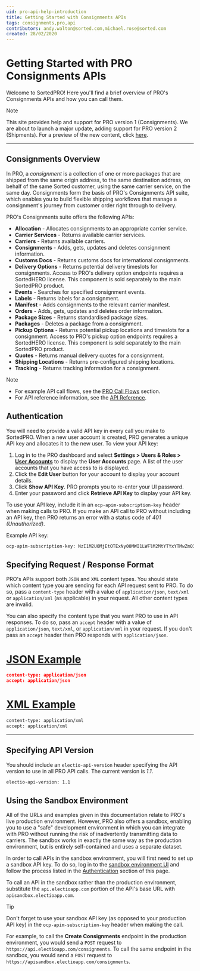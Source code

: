 ```yaml
---
uid: pro-api-help-introduction
title: Getting Started with Consignments APIs
tags: consignments,pro,api
contributors: andy.walton@sorted.com,michael.rose@sorted.com
created: 28/02/2020
---
```

# Getting Started with PRO Consignments APIs

Welcome to SortedPRO! Here you'll find a brief overview of PRO's Consignments APIs and how you can call them.

> [!NOTE]
> This site provides help and support for PRO version 1 (Consignments). We are about to launch a major update, adding support for PRO version 2 (Shipments). For a preview of the new content, click [here](https://docs-preview.sorted.com/pro/).

---

## Consignments Overview

In PRO, a _consignment_ is a collection of one or more packages that are shipped from the same origin address, to the same destination address, on behalf of the same Sorted customer, using the same carrier service, on the same day. Consignments form the basis of PRO's Consignments API suite, which enables you to build flexible shipping workflows that manage a consignment's journey from customer order right through to delivery.

PRO's Consignments suite offers the following APIs:

* **Allocation** - Allocates consignments to an appropriate carrier service.
* **Carrier Services** - Returns available carrier services.
* **Carriers** - Returns available carriers.
* **Consignments** - Adds, gets, updates and deletes consignment information.
* **Customs Docs** - Returns customs docs for international consignments.
* **Delivery Options** - Returns potential delivery timeslots for consignments. Access to PRO's delivery option endpoints requires a SortedHERO license. This component is sold separately to the main SortedPRO product.
* **Events** - Searches for specified consignment events.
* **Labels** - Returns labels for a consignment.
* **Manifest** - Adds consignments to the relevant carrier manifest.
* **Orders** - Adds, gets, updates and deletes order information.
* **Package Sizes** - Returns standardised package sizes.
* **Packages** - Deletes a package from a consignment.
* **Pickup Options** - Returns potential pickup locations and timeslots for a consignment. Access to PRO's pickup option endpoints requires a SortedHERO license. This component is sold separately to the main SortedPRO product.
* **Quotes** - Returns manual delivery quotes for a consignment. 
* **Shipping Locations** - Returns pre-configured shipping locations.
* **Tracking** - Returns tracking information for a consignment.

> [!NOTE]
>
> * For example API call flows, see the [PRO Call Flows](/pro/api/help/flows.html) section.
> * For API reference information, see the [API Reference](https://docs.electioapp.com/#/api/PostTrackingEvents).

## Authentication

You will need to provide a valid API key in every call you make to SortedPRO. When a new user account is created, PRO generates a unique API key and allocates it to the new user. To view your API key:

1. Log in to the PRO dashboard and select **Settings > Users & Roles > [User Accounts](https://www.electioapp.com/Company/UserAccounts)** to display the **User Accounts** page. A list of the user accounts that you have access to is displayed.
2. Click the **Edit User** button for your account to display your account details.
3. Click **Show API Key**. PRO prompts you to re-enter your UI password.
4. Enter your password and click **Retrieve API Key** to display your API key.

To use your API key, include it in an `ocp-apim-subscription-key` header when making calls to PRO. If you make an API call to PRO without including an API key, then PRO returns an error with a status code of _401 (Unauthorized)_.

Example API key:

```xml
ocp-apim-subscription-key: NzI1M2U0MjEtOTExNy00MWI1LWFlM2MtYTYxYTMwZmQ3NWM5
```

## Specifying Request / Response Format

PRO's APIs support both `JSON` and `XML` content types. You should state which content type you are sending for each API request sent to PRO. To do so, pass a `content-type` header with a value of `application/json`, `text/xml` or `application/xml` (as applicable) in your request. All other content types are invalid.

You can also specify the content type that you want PRO to use in API responses. To do so, pass an `accept` header with a value of `application/json`, `text/xml`, or `application/xml` in your request. If you don't pass an `accept` header then PRO responds with `application/json`.

# [JSON Example](#tab/json-example)

```json
content-type: application/json
accept: application/json
```

# [XML Example](#tab/xml-example)

```xml
content-type: application/xml
accept: application/xml
```

---

## Specifying API Version

You should include an `electio-api-version` header specifying the API version to use in all PRO API calls. The current version is _1.1_.

```xml
electio-api-version: 1.1
```

## Using the Sandbox Environment

All of the URLs and examples given in this documentation relate to PRO's live production environment. However, PRO also offers a sandbox, enabling you to use a "safe" development environment in which you can integrate with PRO without running the risk of inadvertently transmitting data to carriers. The sandbox works in exactly the same way as the production environment, but is entirely self-contained and uses a separate dataset.

In order to call APIs in the sandbox environment, you will first need to set up a sandbox API key. To do so, log in to the [sandbox environment UI](https://websandbox.electioapp.com/) and follow the process listed in the [Authentication](#authentication) section of this page.

To call an API in the sandbox rather than the production environment, substitute the `api.electioapp.com` portion of the API's base URL with `apisandbox.electioapp.com`.

> [!TIP]
> Don't forget to use your sandbox API key (as opposed to your production API key) in the `ocp-apim-subscription-key` header when making the call.

For example, to call the **Create Consignments** endpoint in the production environment, you would send a `POST` request to `https://api.electioapp.com/consignments`. To call the same endpoint in the sandbox, you would send a `POST` request to `https://apisandbox.electioapp.com/consignments`.
